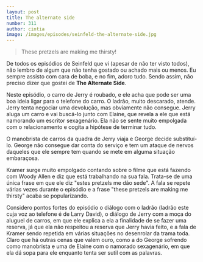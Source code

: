 ```yaml
---
layout: post
title: The alternate side
number: 311
author: cintia
image: /images/episodes/seinfeld-the-alternate-side.jpg
---
```


> These pretzels are making me thirsty!

De todos os episódios de Seinfeld que vi (apesar de não ter visto todos), não lembro de algum que não tenha gostado ou achado mais ou menos. Eu sempre assisto com cara de boba, e no fim, adoro tudo. Sendo assim, não preciso dizer que gostei de **The Alternate Side**.

Neste episódio, o carro de Jerry é roubado, e ele acha que pode ser uma boa ideia ligar para o telefone do carro. O ladrão, muito descarado, atende. Jerry tenta negociar uma devolução, mas obviamente não consegue. Jerry aluga um carro e vai buscá-lo junto com Elaine, que revela a ele que está namorando um escritor sexagenário. Ela não se sente muito empolgada com o relacionamento e cogita a hipótese de terminar tudo.

O manobrista de carros da quadra de Jerry viaja e George decide substituí-lo. George não consegue dar conta do serviço e tem um ataque de nervos daqueles que ele sempre tem quando se mete em alguma situação embaraçosa.

Kramer surge muito empolgado contando sobre o filme que está fazendo com Woody Allen e diz que está trabalhando na sua fala. Trata-se de uma única frase em que ele diz "estes pretzels me dão sede". A fala se repete várias vezes durante o episódio e a frase "these pretzels are making me thirsty" acaba se popularizando.

Considero pontos fortes do episódio o diálogo com o ladrão (ladrão este cuja voz ao telefone é de Larry David), o diálogo de Jerry com a moça do aluguel de carros, em que ele explica a ela a finalidade de se fazer uma reserva, já que ela não respeitou a reserva que Jerry havia feito, e a fala de Kramer sendo repetida em várias situações no desenrolar da trama toda. Claro que há outras cenas que valem ouro, como a do George sofrendo como manobrista e uma de Elaine com o namorado sexagenário, em que ela dá sopa para ele enquanto tenta ser sutil com as palavras.